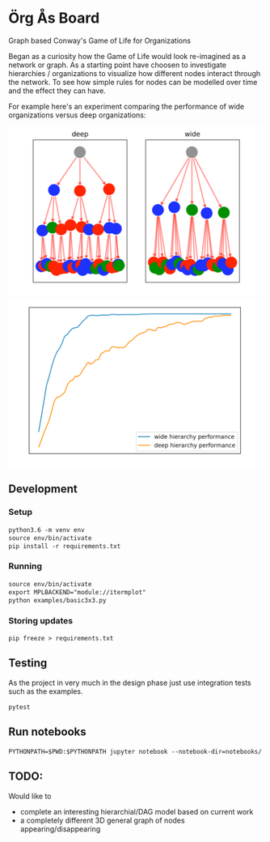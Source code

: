 # Örg Ås Board
Graph based Conway's Game of Life for Organizations

Began as a curiosity how the Game of Life would look re-imagined as a network
or graph.
As a starting point have choosen to investigate hierarchies / organizations to
visualize how different nodes interact through the network. To see how simple
rules for nodes can be modelled over time and the effect they can have.

For example here's an experiment comparing the performance of wide organizations
versus deep organizations:

![two different graphs one deep one wide](docs/hierarchy.png "Two different types of hierarchies")
![two different graphs one deep one wide](docs/wide_vs_deep.png "Two different types of hierarchies")


## Development

### Setup

    python3.6 -m venv env
    source env/bin/activate
    pip install -r requirements.txt

### Running

    source env/bin/activate
    export MPLBACKEND="module://itermplot"
    python examples/basic3x3.py


### Storing updates

    pip freeze > requirements.txt

## Testing

As the project in very much in the design phase just use integration tests
such as the examples.

    pytest

## Run notebooks

    PYTHONPATH=$PWD:$PYTHONPATH jupyter notebook --notebook-dir=notebooks/


## TODO:

Would like to
- complete an interesting hierarchial/DAG model based on current work
- a completely different 3D general graph of nodes appearing/disappearing
